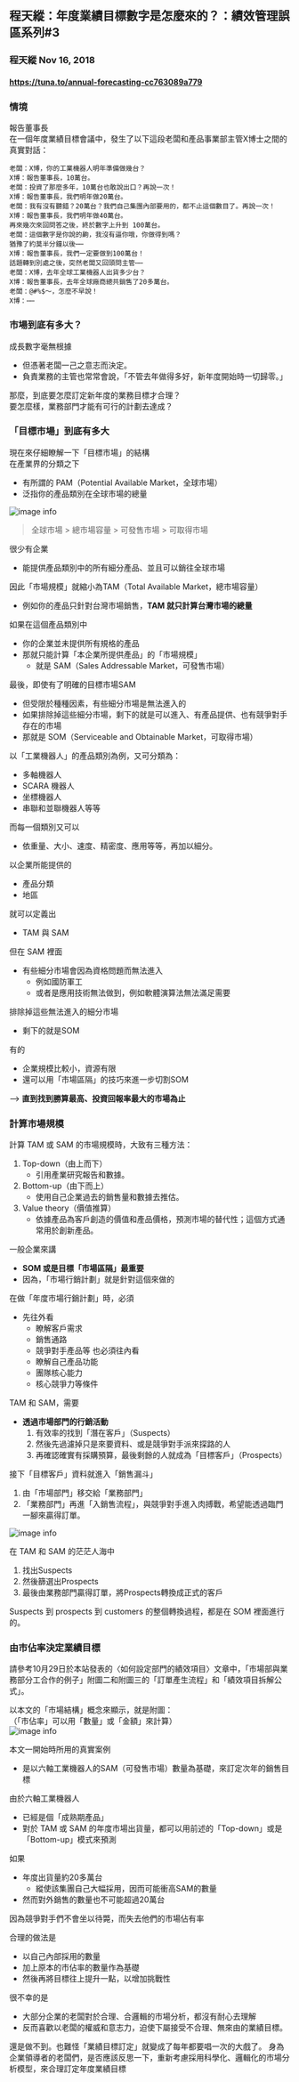 ## 程天縱：年度業績目標數字是怎麼來的？：績效管理誤區系列#3
### 程天縱 Nov 16, 2018
#### https://tuna.to/annual-forecasting-cc763089a779

### 情境
報告董事長  
在一個年度業績目標會議中，發生了以下這段老闆和產品事業部主管X博士之間的真實對話：

```
老闆：X博，你的工業機器人明年準備做幾台？
X博：報告董事長，10萬台。
老闆：投資了那麼多年，10萬台也敢說出口？再說一次！
X博：報告董事長，我們明年做20萬台。
老闆：我有沒有聽錯？20萬台？我們自己集團內部要用的，都不止這個數目了。再說一次！
X博：報告董事長，我們明年做40萬台。
再來幾次來回問答之後，終於數字上升到 100萬台。
老闆：這個數字是你說的齁，我沒有逼你哦，你做得到嗎？
猶豫了約莫半分鐘以後⋯⋯
X博：報告董事長，我們一定要做到100萬台！
話題轉到別處之後，突然老闆又回頭問主管⋯⋯
老闆：X博，去年全球工業機器人出貨多少台？
X博：報告董事長，去年全球廠商總共銷售了20多萬台。
老闆：@#%$～，怎麼不早說！
X博：⋯⋯
```


### 市場到底有多大？

成長數字毫無根據
- 但憑著老闆一己之意志而決定。
- 負責業務的主管也常常會說，「不管去年做得多好，新年度開始時一切歸零。」

那麼，到底要怎麼訂定新年度的業務目標才合理？  
要怎麼樣，業務部門才能有可行的計劃去達成？  

### 「目標市場」到底有多大
現在來仔細瞭解一下「目標市場」的結構  
在產業界的分類之下
- 有所謂的 PAM（Potential Available Market，全球市場）
- 泛指你的產品類別在全球市場的總量  

![image info](./assets/img/Potential_Available_Market.jpeg)  

> 全球市場 > 總市場容量 > 可發售市場 > 可取得市場

很少有企業
- 能提供產品類別中的所有細分產品、並且可以銷往全球市場

因此「市場規模」就縮小為TAM（Total Available Market，總市場容量）
- 例如你的產品只針對台灣市場銷售，**TAM 就只計算台灣市場的總量**

如果在這個產品類別中
- 你的企業並未提供所有規格的產品
- 那就只能計算「本企業所提供產品」的「市場規模」
  - 就是 SAM（Sales Addressable Market，可發售市場）

最後，即使有了明確的目標市場SAM
- 但受限於種種因素，有些細分市場是無法進入的
- 如果排除掉這些細分市場，剩下的就是可以進入、有產品提供、也有競爭對手存在的市場
- 那就是 SOM（Serviceable and Obtainable Market，可取得市場）

以「工業機器人」的產品類別為例，又可分類為：
- 多軸機器人
- SCARA 機器人
- 坐標機器人
- 串聯和並聯機器人等等

而每一個類別又可以
- 依重量、大小、速度、精密度、應用等等，再加以細分。

以企業所能提供的
- 產品分類
- 地區

就可以定義出
- TAM 與 SAM

但在 SAM 裡面
- 有些細分市場會因為資格問題而無法進入
  - 例如國防軍工
  - 或者是應用技術無法做到，例如軟體演算法無法滿足需要

排除掉這些無法進入的細分市場
- 剩下的就是SOM

有的
- 企業規模比較小，資源有限
- 還可以用「市場區隔」的技巧來進一步切割SOM

--> **直到找到勝算最高、投資回報率最大的市場為止**

### 計算市場規模
計算 TAM 或 SAM 的市場規模時，大致有三種方法：
1. Top-down（由上而下）
    - 引用產業研究報告和數據。
2. Bottom-up（由下而上）
    - 使用自己企業過去的銷售量和數據去推估。
3. Value theory（價值推算）
    - 依據產品為客戶創造的價值和產品價格，預測市場的替代性；這個方式通常用於創新產品。

一般企業來講
- **SOM 或是目標「市場區隔」最重要**
- 因為，「市場行銷計劃」就是針對這個來做的

在做「年度市場行銷計劃」時，必須
- 先往外看
  - 瞭解客戶需求
  - 銷售通路
  - 競爭對手產品等
也必須往內看
  - 瞭解自己產品功能
  - 團隊核心能力
  - 核心競爭力等條件

TAM 和 SAM，需要
- **透過市場部門的行銷活動**
  1. 有效率的找到「潛在客戶」（Suspects）
  2. 然後先過濾掉只是來要資料、或是競爭對手派來探路的人
  3. 再確認確實有採購預算，最後剩餘的人就成為「目標客戶」（Prospects）


接下「目標客戶」資料就進入「銷售漏斗」
1. 由「市場部門」移交給「業務部門」
2. 「業務部門」再進「入銷售流程」，與競爭對手進入肉搏戰，希望能透過臨門一腳來贏得訂單。

![image info](./assets/img/Suspects_prospects_customers.jpeg)  

在 TAM 和 SAM 的茫茫人海中
1. 找出Suspects
2. 然後篩選出Prospects
3. 最後由業務部門贏得訂單，將Prospects轉換成正式的客戶

Suspects 到 prospects 到 customers 的整個轉換過程，都是在 SOM 裡面進行的。

### 由市佔率決定業績目標
請參考10月29日於本站發表的〈如何設定部門的績效項目〉文章中，「市場部與業務部分工合作的例子」附圖二和附圖三的「訂單產生流程」和「績效項目拆解公式」。  

以本文的「市場結構」概念來顯示，就是附圖：  
（「市佔率」可以用「數量」或「金額」來計算）  
![image info](./assets/img/market_structure.jpeg)  

本文一開始時所用的真實案例
- 是以六軸工業機器人的SAM（可發售市場）數量為基礎，來訂定次年的銷售目標

由於六軸工業機器人
- 已經是個「成熟期產品」
- 對於 TAM 或 SAM 的年度市場出貨量，都可以用前述的「Top-down」或是「Bottom-up」模式來預測

如果
- 年度出貨量約20多萬台
  - 縱使該集團自己大幅採用，因而可能衝高SAM的數量
- 然而對外銷售的數量也不可能超過20萬台

因為競爭對手們不會坐以待斃，而失去他們的市場佔有率  

合理的做法是
- 以自己內部採用的數量
- 加上原本的市佔率的數量作為基礎
- 然後再將目標往上提升一點，以增加挑戰性

很不幸的是
- 大部分企業的老闆對於合理、合邏輯的市場分析，都沒有耐心去理解
- 反而喜歡以老闆的權威和意志力，迫使下屬接受不合理、無來由的業績目標。

還是做不到。也難怪「業績目標訂定」就變成了每年都要唱一次的大戲了。
身為企業領導者的老闆們，是否應該反思一下，重新考慮採用科學化、邏輯化的市場分析模型，來合理訂定年度業績目標